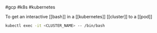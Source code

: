 #gcp #k8s #kubernetes 

To get an interactive [[bash]] in a [[kubernetes]] [[cluster]] to a [[pod]]

```sh
kubectl exec -it <CLUSTER_NAME> -- /bin/bash
```